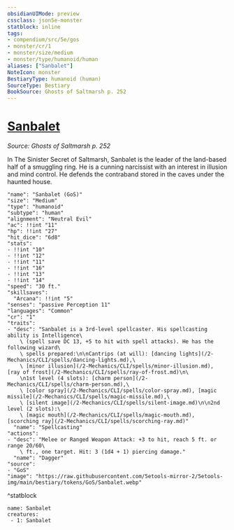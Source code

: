 ```yaml
---
obsidianUIMode: preview
cssclass: json5e-monster
statblock: inline
tags:
- compendium/src/5e/gos
- monster/cr/1
- monster/size/medium
- monster/type/humanoid/human
aliases: ["Sanbalet"]
NoteIcon: monster
BestiaryType: humanoid (human)
SourceType: Bestiary
BookSource: Ghosts of Saltmarsh p. 252
---
```

# [Sanbalet](2-Mechanics\CLI\bestiary\npc/sanbalet-gos.md)
*Source: Ghosts of Saltmarsh p. 252*  

In The Sinister Secret of Saltmarsh, Sanbalet is the leader of the land-based half of a smuggling ring. He is a cunning narcissist with an interest in illusion and mind control. He defends the contraband stored in the caves under the haunted house.

```statblock
"name": "Sanbalet (GoS)"
"size": "Medium"
"type": "humanoid"
"subtype": "human"
"alignment": "Neutral Evil"
"ac": !!int "11"
"hp": !!int "27"
"hit_dice": "6d8"
"stats":
- !!int "10"
- !!int "12"
- !!int "11"
- !!int "16"
- !!int "13"
- !!int "14"
"speed": "30 ft."
"skillsaves":
  "Arcana": !!int "5"
"senses": "passive Perception 11"
"languages": "Common"
"cr": "1"
"traits":
- "desc": "Sanbalet is a 3rd-level spellcaster. His spellcasting ability is Intelligence\
    \ (spell save DC 13, +5 to hit with spell attacks). He has the following wizard\
    \ spells prepared:\n\nCantrips (at will): [dancing lights](/2-Mechanics/CLI/spells/dancing-lights.md),\
    \ [minor illusion](/2-Mechanics/CLI/spells/minor-illusion.md), [ray of frost](/2-Mechanics/CLI/spells/ray-of-frost.md)\n\
    \n1st level (4 slots): [charm person](/2-Mechanics/CLI/spells/charm-person.md),\
    \ [color spray](/2-Mechanics/CLI/spells/color-spray.md), [magic missile](/2-Mechanics/CLI/spells/magic-missile.md),\
    \ [silent image](/2-Mechanics/CLI/spells/silent-image.md)\n\n2nd level (2 slots):\
    \ [magic mouth](/2-Mechanics/CLI/spells/magic-mouth.md), [scorching ray](/2-Mechanics/CLI/spells/scorching-ray.md)"
  "name": "Spellcasting"
"actions":
- "desc": "Melee or Ranged Weapon Attack: +3 to hit, reach 5 ft. or range 20/60\
    \ ft., one target. Hit: 3 (1d4 + 1) piercing damage."
  "name": "Dagger"
"source":
- "GoS"
"image": "https://raw.githubusercontent.com/5etools-mirror-2/5etools-img/main/bestiary/tokens/GoS/Sanbalet.webp"
```
^statblock

```encounter-table
name: Sanbalet
creatures:
 - 1: Sanbalet
```